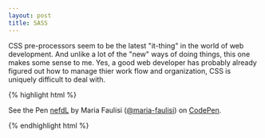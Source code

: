 ```yaml
---
layout: post
title: SASS
---
```


CSS pre-processors seem to be the latest "it-thing" in the world of web development.  And unlike a lot of the "new" ways of doing things, this one makes some sense to me.  Yes, a good web developer has probably already figured out how to manage thier work flow and organization, CSS is uniquely difficult to deal with.


{% highlight html %}
<p data-height="570" data-theme-id="9015" data-slug-hash="nefdL" data-default-tab="result" data-user="maria-faulisi" class='codepen'>See the Pen <a href='http://codepen.io/maria-faulisi/pen/nefdL/'>nefdL</a> by Maria Faulisi (<a href='http://codepen.io/maria-faulisi'>@maria-faulisi</a>) on <a href='http://codepen.io'>CodePen</a>.</p>
<script async src="//codepen.io/assets/embed/ei.js"></script>
{% endhighlight html %}

